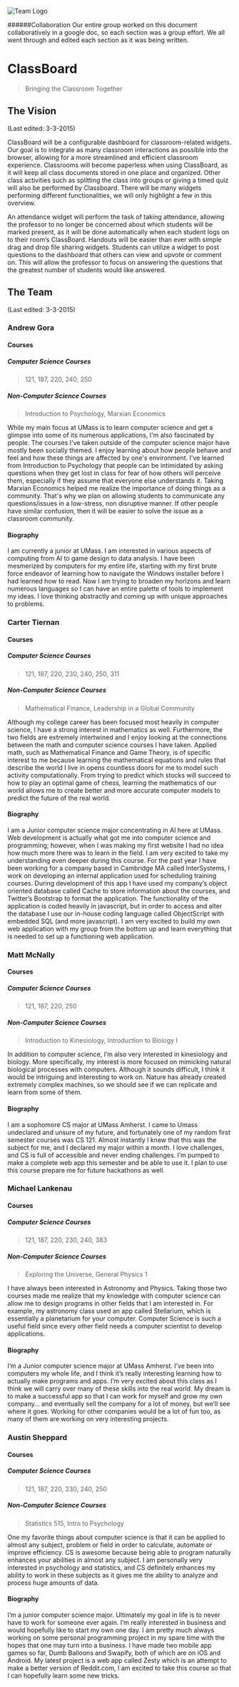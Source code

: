 ![Team Logo](/docs/proposal/logo.png)

######Collaboration
Our entire group worked on this document collaboratively in a google doc, so each section was a group effort.  We all went through and edited each section as it was being written.

ClassBoard
======
> Bringing the Classroom Together

The Vision
--------------
(Last edited: 3-3-2015)

ClassBoard will be a configurable dashboard for classroom-related widgets. Our goal is to integrate as many classroom interactions as possible into the browser, allowing for a more streamlined and efficient classroom experience. Classrooms will become paperless when using ClassBoard, as it will keep all class documents stored in one place and organized. Other class activities such as splitting the class into groups or giving a timed quiz will also be performed by Classboard. There will be many widgets performing different functionalities, we will only highlight a few in this overview. 

An attendance widget will perform the task of taking attendance, allowing the professor to no longer be concerned about which students will be marked present, as it will be done automatically when each student logs on to their room’s ClassBoard. Handouts will be easier than ever with simple drag and drop file sharing widgets. Students can utilize a widget to post questions to the dashboard that others can view and upvote or comment on. This will allow the professor to focus on answering the questions that the greatest number of students would like answered. 

The Team
--------------
(Last edited: 3-3-2015)

### Andrew Gora
#### Courses
##### Computer Science Courses
>121, 187, 220, 240, 250

##### Non-Computer Science Courses
>Introduction to Psychology, Marxian Economics

While my main focus at UMass is to learn computer science and get a glimpse into some of its numerous applications, I'm also fascinated by people. The courses I've taken outside of the computer science major have mostly been socially themed. I enjoy learning about how people behave and feel and how these things are affected by one's environment. I've learned from Introduction to Psychology that people can be intimidated by asking questions when they get lost in class for fear of how others will perceive them, especially if they assume that everyone else understands it. Taking Marxian Economics helped me realize the importance of doing things as a community. That's why we plan on allowing students to communicate any questions/issues in a low-stress, non disruptive manner. If other people have similar confusion, then it will be easier to solve the issue as a classroom community.  

#### Biography
I am currently a junior at UMass. I am interested in various aspects of computing from AI to game design to data analysis. I have been mesmerized by computers for my entire life, starting with my first brute force endeavor of learning how to navigate the Windows installer before I had learned how to read. Now I am trying to broaden my horizons and learn numerous languages so I can have an entire palette of tools to implement my ideas. I love thinking abstractly and coming up with unique approaches to problems.


### Carter Tiernan
#### Courses
##### Computer Science Courses
>121, 187, 220, 230, 240, 250, 311

##### Non-Computer Science Courses
>Mathematical Finance, Leadership in a Global Community

Although my college career has been focused most heavily in computer science, I have a strong interest in mathematics as well. Furthermore, the two fields are extremely intertwined and I enjoy looking at the connections between the math and computer science courses I have taken. Applied math, such as Mathematical Finance and Game Theory, is of specific interest to me because learning the mathematical equations and rules that describe the world I live in opens countless doors for me to model such activity computationally. From trying to predict which stocks will succeed to how to play an optimal game of chess, learning the mathematics of our world allows me to create better and more accurate computer models to predict the future of the real world.

#### Biography
I am a Junior computer science major concentrating in AI here at UMass. Web development is actually what got me into computer science and programming; however, when I was making my first website I had no idea how much more there was to learn in the field. I am very excited to take my understanding even deeper during this course. For the past year I have been working for a company based in Cambridge MA called InterSystems, I work on developing an internal application used for scheduling training courses. During development of this app I have used my company’s object oriented database called Cache to store information about the courses, and Twitter’s Bootstrap to format the application. The functionality of the application is coded heavily in javascript, but in order to access and alter the database I use our in-house coding language called ObjectScript with embedded SQL (and more javascript). I am very excited to build my own web application with my group from the bottom up and learn everything that is needed to set up a functioning web application.


### Matt McNally
#### Courses
##### Computer Science Courses
>121, 187, 220, 250

##### Non-Computer Science Courses
>Introduction to Kinesiology, Introduction to Biology I

In addition to computer science, I’m also very interested in kinesiology and biology.  More specifically, my interest is more focused on mimicking natural biological processes with computers.  Although it sounds difficult, I think it would be intriguing and interesting to work on.  Nature has already created extremely complex machines, so we should see if we can replicate and learn from some of them.

#### Biography
I am a sophomore CS major at UMass Amherst. I came to Umass undeclared and unsure of my future, and fortunately one of my random first semester courses was CS 121.  Almost instantly I knew that this was the subject for me, and I declared my major within a month.  I love challenges, and CS is full of accessible and never ending challenges.  I’m pumped to make a complete web app this semester and be able to use it.  I plan to use this course prepare me for future hackathons as well.


### Michael Lankenau
#### Courses
##### Computer Science Courses
>121, 187, 220, 230, 240, 383

##### Non-Computer Science Courses
> Exploring the Universe, General Physics 1

I have always been interested in Astronomy and Physics. Taking those two courses made me realize that my knowledge with computer science can allow me to design programs in other fields that I am interested in. For example, my astronomy class used an app called Stellarium, which is essentially a planetarium for your computer. Computer Science is such a useful field since every other field needs a computer scientist to develop applications.

#### Biography
I’m a Junior computer science major at UMass Amherst. I’ve been into computers my whole life, and I think it’s really interesting learning how to actually make programs and apps. I’m very excited about this class as I think we will carry over many of these skills into the real world. My dream is to make a successful app so that I can work for myself and grow my own company… and eventually sell the company for a lot of money, but we’ll see where it goes. Working for other companies would be a lot of fun too, as many of them are working on very interesting projects.


### Austin Sheppard
#### Courses
##### Computer Science Courses
>121, 187, 220, 230, 240, 250

##### Non-Computer Science Courses
> Statistics 515, Intro to Psychology

One my favorite things about computer science is that it can be applied to almost any subject, problem or field in order to calculate, automate or improve efficiency. CS is awesome because being able to program naturally enhances your abilities in almost any subject. I am personally very interested in psychology and statistics, and CS definitely enhances my ability to work in these subjects as it gives me the ability to analyze and process huge amounts of data.

#### Biography
I’m a junior computer science major. Ultimately my goal in life is to never have to work for someone ever again. I’m really interested in business and would hopefully like to start my own one day. I am pretty much always working on some personal programming project in my spare time with the hopes that one may turn into a business. I have made two mobile app games so far, Dumb Balloons and Swapify, both of which are on iOS and Android. My latest project is a web app called Zesty which is an attempt to make a better version of Reddit.com, I am excited to take this course so that I can hopefully learn some new tricks.
